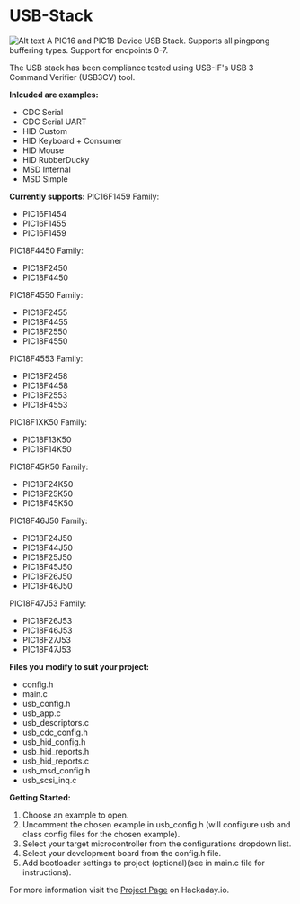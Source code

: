 # USB-Stack
![Alt text](Images/Image.jpg?raw=true "USB_Stack") 
A PIC16 and PIC18 Device USB Stack. Supports all pingpong buffering types. Support for endpoints 0-7.

The USB stack has been compliance tested using USB-IF's USB 3 Command Verifier (USB3CV) tool.

**Inlcuded are examples:**
- CDC Serial
- CDC Serial UART
- HID Custom
- HID Keyboard + Consumer
- HID Mouse
- HID RubberDucky
- MSD Internal
- MSD Simple

**Currently supports:**
PIC16F1459 Family:
- PIC16F1454
- PIC16F1455
- PIC16F1459

PIC18F4450 Family:
- PIC18F2450
- PIC18F4450

PIC18F4550 Family:
- PIC18F2455
- PIC18F4455
- PIC18F2550
- PIC18F4550

PIC18F4553 Family:
- PIC18F2458
- PIC18F4458
- PIC18F2553
- PIC18F4553

PIC18F1XK50 Family:
- PIC18F13K50
- PIC18F14K50

PIC18F45K50 Family:
- PIC18F24K50
- PIC18F25K50
- PIC18F45K50

PIC18F46J50 Family:
- PIC18F24J50
- PIC18F44J50
- PIC18F25J50
- PIC18F45J50
- PIC18F26J50
- PIC18F46J50

PIC18F47J53 Family:
- PIC18F26J53
- PIC18F46J53
- PIC18F27J53
- PIC18F47J53

**Files you modify to suit your project:**
- config.h
- main.c
- usb_config.h
- usb_app.c
- usb_descriptors.c
- usb_cdc_config.h
- usb_hid_config.h
- usb_hid_reports.h
- usb_hid_reports.c
- usb_msd_config.h
- usb_scsi_inq.c

**Getting Started:**
1. Choose an example to open.
2. Uncomment the chosen example in usb_config.h (will configure usb and class config files for the chosen example).
3. Select your target microcontroller from the configurations dropdown list.
4. Select your development board from the config.h file.
5. Add bootloader settings to project (optional)(see in main.c file for instructions).

For more information visit the [Project Page](https://hackaday.io/project/165152-pic16-pic18-usb-stack) on Hackaday.io.



